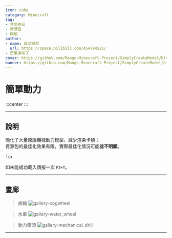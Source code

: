 ```yaml
---
icon: cube
category: Minecraft
tag:
- 共同作品
- 資源包
- 模組
author:
- name: 亚龙糖浆
  url: https://space.bilibili.com/454794521/
- 芒果凍布丁
cover: https://github.com/Mango-Minecraft-Project/SimplyCreateModel/blob/main/img/pack-819x512.png?raw=true
banner: https://github.com/Mango-Minecraft-Project/SimplyCreateModel/blob/main/img/pack-819x512.png?raw=true
---
```


# 簡單動力

:::center
<BadgeGithub name="簡單動力" path="Mango-Minecraft-Project/SimplyCreateModel"/><BadgeModrinth name="簡單動力 資源包" path="resourcepack/simply-create-model"/><BadgeModrinth name="簡單動力 模組" path="mod/simply-create-model-mod"/><BadgeMcmod name="簡單動力" path="7643"/>
:::

---

## 說明

簡化了大量原版機械動力模型，減少渲染卡頓；  
資源包的最佳化效果有限，實際最佳化情況可能**並不明顯**。

> [!tip]
> 如未能成功載入請按一次 `F3+T`。

---

## 畫廊

> 齒輪
> ![gallery-cogwheel]

> 水車
> ![gallery-water_wheel]

> 動力鑽頭
> ![gallery-mechanical_drill]

---

[gallery-cogwheel]: https://github.com/Mango-Minecraft-Project/SimplyCreateModel/blob/main/img/cogwheel-960x540.png?raw=true
[gallery-water_wheel]: https://github.com/Mango-Minecraft-Project/SimplyCreateModel/blob/main/img/water_wheel-960x540.png?raw=true
[gallery-mechanical_drill]: https://github.com/Mango-Minecraft-Project/SimplyCreateModel/blob/main/img/mechanical_drill-960x540.png?raw=true
